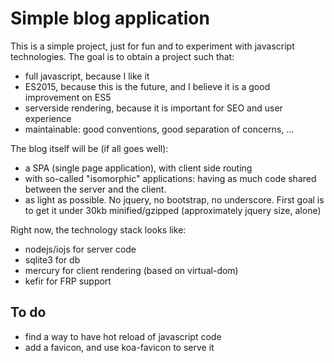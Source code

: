 
Simple blog application
========================

This is a simple project, just for fun and to experiment with javascript technologies. The goal is to obtain a project such that:
* full javascript, because I like it
* ES2015, because this is the future, and I believe it is a good improvement on ES5
* serverside rendering, because it is important for SEO and user experience
* maintainable: good conventions, good separation of concerns, ...


The blog itself will be (if all goes well):
* a SPA (single page application), with client side routing
*  with so-called "isomorphic" applications: having as much code shared between the server and the client.
* as light as possible.  No jquery, no bootstrap, no underscore.  First goal is to get it under
30kb minified/gzipped (approximately jquery size, alone)


Right now, the technology stack looks like:
* nodejs/iojs for server code
* sqlite3 for db
* mercury for client rendering (based on virtual-dom)
* kefir for FRP support


To do
-------------
* find a way to have hot reload of javascript code
* add a favicon, and use koa-favicon to serve it
